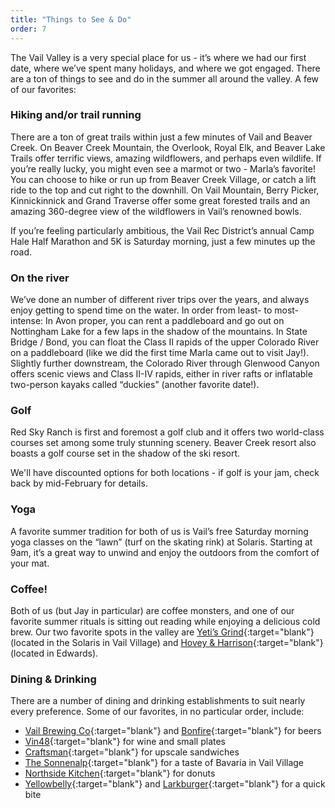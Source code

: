 ```yaml
---
title: "Things to See & Do"
order: 7
---
```


The Vail Valley is a very special place for us - it’s where we had our first date, where we’ve spent many holidays, and where we got engaged. There are a ton of things to see and do in the summer all around the valley. A few of our favorites:

### Hiking and/or trail running
There are a ton of great trails within just a few minutes of Vail and Beaver Creek. On Beaver Creek Mountain, the Overlook, Royal Elk, and Beaver Lake Trails offer terrific views, amazing wildflowers, and perhaps even wildlife. If you’re really lucky, you might even see a marmot or two - Marla’s favorite! You can choose to hike or run up from Beaver Creek Village, or catch a lift ride to the top and cut right to the downhill. On Vail Mountain, Berry Picker, Kinnickinnick and Grand Traverse offer some great forested trails and an amazing 360-degree view of the wildflowers in Vail’s renowned bowls.

If you’re feeling particularly ambitious, the Vail Rec District’s annual Camp Hale Half Marathon and 5K is Saturday morning, just a few minutes up the road.

### On the river
We’ve done an number of different river trips over the years, and always enjoy getting to spend time on the water. In order from least- to most-intense: In Avon proper, you can rent a paddleboard and go out on Nottingham Lake for a few laps in the shadow of the mountains. In State Bridge / Bond, you can float the Class II rapids of the upper Colorado River on a paddleboard (like we did the first time Marla came out to visit Jay!). Slightly further downstream, the Colorado River through Glenwood Canyon offers scenic views and Class II-IV rapids, either in river rafts or inflatable two-person kayaks called “duckies” (another favorite date!). 

### Golf
Red Sky Ranch is first and foremost a golf club and it offers two world-class
courses set among some truly stunning scenery. Beaver Creek resort also boasts a
golf course set in the shadow of the ski resort.

We'll have discounted options for both locations - if golf is your jam, check
back by mid-February for details.

### Yoga
A favorite summer tradition for both of us is Vail’s free Saturday morning yoga classes on the “lawn” (turf on the skating rink) at Solaris. Starting at 9am, it’s a great way to unwind and enjoy the outdoors from the comfort of your mat.

### Coffee!
Both of us (but Jay in particular) are coffee monsters, and one of our favorite summer rituals is sitting out reading while enjoying a delicious cold brew. Our two favorite spots in the valley are [Yeti’s Grind](https://www.yetisgrind.com/){:target="blank"} (located in the Solaris in Vail Village) and [Hovey & Harrison](https://hoveyandharrison.com/){:target="blank"} (located in Edwards).

### Dining & Drinking
There are a number of dining and drinking establishments to suit nearly every preference. Some of our favorites, in no particular order, include:

- [Vail Brewing Co](http://www.vailbrewingco.com/){:target="blank"} and [Bonfire](http://bonfirebrewing.com/){:target="blank"} for beers
- [Vin48](http://www.vin48.com/){:target="blank"} for wine and small plates
- [Craftsman](https://craftsmanvail.com/){:target="blank"} for upscale sandwiches
- [The Sonnenalp](https://sonnenalp.com/){:target="blank"} for a taste of Bavaria in Vail Village
- [Northside Kitchen](https://www.thenorthsidekitchen.com/){:target="blank"} for donuts
- [Yellowbelly](http://yellowbellychicken.com/){:target="blank"} and [Larkburger](http://larkburger.com/edwards){:target="blank"} for a quick bite
